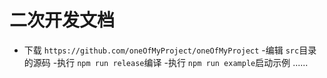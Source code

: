 # 二次开发文档

- 下载 `https://github.com/oneOfMyProject/oneOfMyProject`
-编辑 `src`目录的源码
-执行 `npm run release`编译
-执行 `npm run example`启动示例
......

